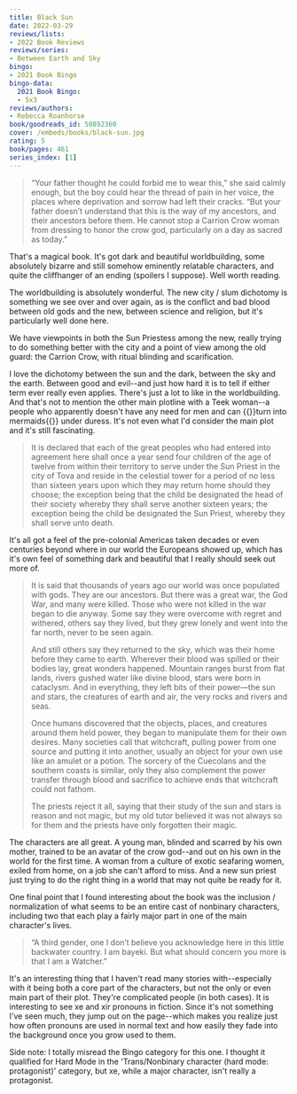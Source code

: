 ```yaml
---
title: Black Sun
date: 2022-03-29
reviews/lists:
- 2022 Book Reviews
reviews/series:
- Between Earth and Sky
bingo:
- 2021 Book Bingo
bingo-data:
  2021 Book Bingo:
  - 5x3
reviews/authors:
- Rebecca Roanhorse
book/goodreads_id: 50892360
cover: /embeds/books/black-sun.jpg
rating: 5
book/pages: 461
series_index: [1]
---
```

> “Your father thought he could forbid me to wear this,” she said calmly enough, but the boy could hear the thread of pain in her voice, the places where deprivation and sorrow had left their cracks. “But your father doesn’t understand that this is the way of my ancestors, and their ancestors before them. He cannot stop a Carrion Crow woman from dressing to honor the crow god, particularly on a day as sacred as today.”

That's a magical book. It's got dark and beautiful worldbuilding, some absolutely bizarre and still somehow eminently relatable characters, and quite the cliffhanger of an ending (spoilers I suppose). Well worth reading. 

<!--more-->

The worldbuilding is absolutely wonderful. The new city / slum dichotomy is something we see over and over again, as is the conflict and bad blood between old gods and the new, between science and religion, but it's particularly well done here. 

We have viewpoints in both the Sun Priestess among the new, really trying to do something better with the city and a point of view among the old guard: the Carrion Crow, with ritual blinding and scarification. 

I love the dichotomy between the sun and the dark, between the sky and the earth. Between good and evil--and just how hard it is to tell if either term ever really even applies. There's just a lot to like in the worldbuilding. And that's not to mention the other main plotline with a Teek woman--a people who apparently doesn't have any need for men and can {{<spoiler>}}turn into mermaids{{</spoiler>}} under duress. It's not even what I'd consider the main plot and it's still fascinating. 

> It is declared that each of the great peoples who had entered into agreement here shall once a year send four children of the age of twelve from within their territory to serve under the Sun Priest in the city of Tova and reside in the celestial tower for a period of no less than sixteen years upon which they may return home should they choose; the exception being that the child be designated the head of their society whereby they shall serve another sixteen years; the exception being the child be designated the Sun Priest, whereby they shall serve unto death.

It's all got a feel of the pre-colonial Americas taken decades or even centuries beyond where in our world the Europeans showed up, which has it's own feel of something dark and beautiful that I really should seek out more of. 

> It is said that thousands of years ago our world was once populated with gods. They are our ancestors. But there was a great war, the God War, and many were killed. Those who were not killed in the war began to die anyway. Some say they were overcome with regret and withered, others say they lived, but they grew lonely and went into the far north, never to be seen again.
> 
> And still others say they returned to the sky, which was their home before they came to earth. Wherever their blood was spilled or their bodies lay, great wonders happened. Mountain ranges burst from flat lands, rivers gushed water like divine blood, stars were born in cataclysm. And in everything, they left bits of their power—the sun and stars, the creatures of earth and air, the very rocks and rivers and seas. 
> 
> Once humans discovered that the objects, places, and creatures around them held power, they began to manipulate them for their own desires. Many societies call that witchcraft, pulling power from one source and putting it into another, usually an object for your own use like an amulet or a potion. The sorcery of the Cuecolans and the southern coasts is similar, only they also complement the power transfer through blood and sacrifice to achieve ends that witchcraft could not fathom. 
> 
> The priests reject it all, saying that their study of the sun and stars is reason and not magic, but my old tutor believed it was not always so for them and the priests have only forgotten their magic.

The characters are all great. A young man, blinded and scarred by his own mother, trained to be an avatar of the crow god--and out on his own in the world for the first time. A woman from a culture of exotic seafaring women, exiled from home, on a job she can't afford to miss. And a new sun priest just trying to do the right thing in a world that may not quite be ready for it. 

One final point that I found interesting about the book was the inclusion / normalization of what seems to be an entire cast of nonbinary characters, including two that each play a fairly major part in one of the main character's lives. 

> “A third gender, one I don’t believe you acknowledge here in this little backwater country. I am bayeki. But what should concern you more is that I am a Watcher.”

It's an interesting thing that I haven't read many stories with--especially with it being both a core part of the characters, but not the only or even main part of their plot. They're complicated people (in both cases). It is interesting to see xe and xir pronouns in fiction. Since it's not something I've seen much, they jump out on the page--which makes you realize just how often pronouns are used in normal text and how easily they fade into the background once you grow used to them. 

Side note: I totally misread the Bingo category for this one. I thought it qualified for Hard Mode in the 'Trans/Nonbinary character (hard mode: protagonist)' category, but xe, while a major character, isn't really a protagonist.